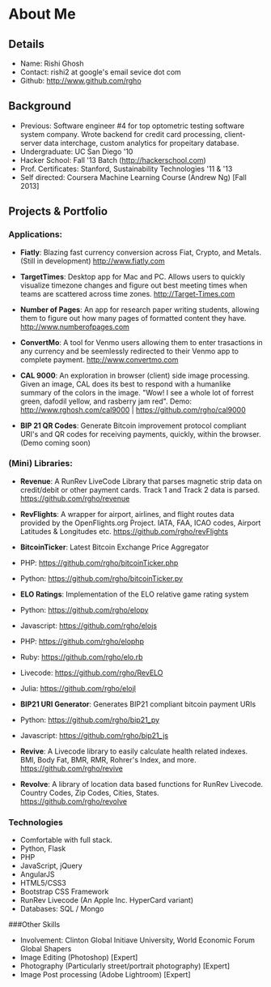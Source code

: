 # About Me


## Details
* Name: Rishi Ghosh
* Contact: rishi2 at google's email sevice dot com
* Github: http://www.github.com/rgho

## Background
* Previous: Software engineer #4 for top optometric testing software system company. Wrote backend for credit card processing, client-server data interchage, custom analytics for propeitary database.
* Undergraduate: UC San Diego '10
* Hacker School: Fall '13 Batch (http://hackerschool.com)
* Prof. Certificates: Stanford, Sustainability Technologies '11 & '13
* Self directed: Coursera Machine Learning Course (Andrew Ng) [Fall 2013]

## Projects & Portfolio

### Applications:
* __Fiatly__: Blazing fast currency conversion across Fiat, Crypto, and Metals. (Still in development) http://www.fiatly.com

* __TargetTimes__: Desktop app for Mac and PC. Allows users to quickly visualize timezone changes and figure out best meeting times when teams are scattered across time zones. http://Target-Times.com

* __Number of Pages__: An app for research paper writing students, allowing them to figure out how many pages of formatted content they have. http://www.numberofpages.com

* __ConvertMo__: A tool for Venmo users allowing them to enter trasactions in any currency and be seemlessly redirected to their Venmo app to complete payment. http://www.convertmo.com  

* __CAL 9000__: An exploration in browser (client) side image processing. Given an image, CAL does its best to respond with a humanlike summary of the colors in the image. "Wow! I see a whole lot of forrest green, dafodil yellow, and rasberry jam red". Demo: http://www.rghosh.com/cal9000 | https://github.com/rgho/cal9000

* __BIP 21 QR Codes__: Generate Bitcoin improvement protocol compliant URI's and QR codes for receiving payments, quickly, within the browser. (Demo coming soon)
 

### (Mini) Libraries:

* __Revenue__: A RunRev LiveCode Library that parses magnetic strip data on credit/debit or other payment cards. Track 1 and Track 2 data is parsed. https://github.com/rgho/revenue

* __RevFlights__: A wrapper for airport, airlines, and flight routes data provided by the OpenFlights.org Project. IATA, FAA, ICAO codes, Airport Latitudes & Longitudes etc.
https://github.com/rgho/revFlights


* __BitcoinTicker__: Latest Bitcoin Exchange Price Aggregator 
 * PHP: https://github.com/rgho/bitcoinTicker.php
 * Python: https://github.com/rgho/bitcoinTicker.py


* __ELO Ratings__: Implementation of the ELO relative game rating system
 * Python: https://github.com/rgho/elopy
 * Javascript: https://github.com/rgho/elojs
 * PHP: https://github.com/rgho/elophp
 * Ruby: https://github.com/rgho/elo.rb
 * Livecode: https://github.com/rgho/RevELO
 * Julia: https://github.com/rgho/elojl


* __BIP21 URI Generator__: Generates BIP21 compliant bitcoin payment URIs 
 * Python: https://github.com/rgho/bip21_py
 * Javascript: https://github.com/rgho/bip21_js


* __Revive__: A Livecode library to easily calculate health related indexes. BMI, Body Fat, BMR, RMR, Rohrer's Index, and more. https://github.com/rgho/revive

* __Revolve__: A library of location data based functions for RunRev Livecode. Country Codes, Zip Codes, Cities, States. https://github.com/rgho/revolve


### Technologies
* Comfortable with full stack.
* Python, Flask
* PHP
* JavaScript, jQuery
* AngularJS
* HTML5/CSS3
* Bootstrap CSS Framework
* RunRev Livecode (An Apple Inc. HyperCard variant)
* Databases: SQL / Mongo

###Other Skills
* Involvement: Clinton Global Initiave University, World Economic Forum Global Shapers
* Image Editing (Photoshop) [Expert]
* Photography (Particularly street/portrait photography) [Expert]
* Image Post processing (Adobe Lightroom) [Expert]



